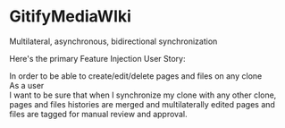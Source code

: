 GitifyMediaWIki
===============

Multilateral, asynchronous, bidirectional synchronization

Here's the primary Feature Injection User Story:

In order to be able to create/edit/delete pages and files on any clone<br>
As a user<br>
I want to be sure that when I synchronize my clone with any other clone, pages and files histories
are merged and multilaterally edited pages and files are tagged for manual review and approval.

